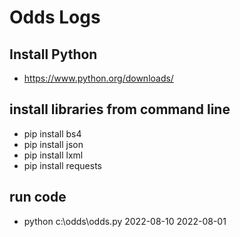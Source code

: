 # Odds Logs

## Install Python
- https://www.python.org/downloads/

## install libraries from command line
- pip install bs4
- pip install json
- pip install lxml
- pip install requests

## run code
- python c:\odds\odds.py 2022-08-10 2022-08-01
